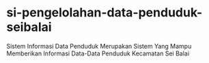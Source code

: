 # si-pengelolahan-data-penduduk-seibalai
Sistem Informasi Data Penduduk Merupakan Sistem Yang Mampu Memberikan Informasi Data-Data Penduduk Kecamatan Sei Balai
